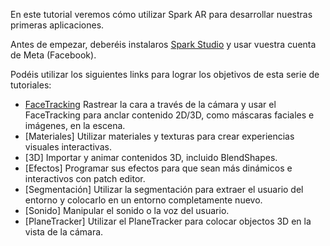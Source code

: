 En este tutorial veremos cómo utilizar Spark AR para desarrollar nuestras primeras aplicaciones.

Antes de empezar, deberéis instalaros [Spark Studio](https://sparkar.facebook.com/ar-studio/) y usar vuestra cuenta de Meta (Facebook).

Podéis utilizar los siguientes links para lograr los objetivos de esta serie de tutoriales:

- [FaceTracking](spark-ar/face_tracking) Rastrear la cara a través de la cámara y usar el FaceTracking para anclar contenido 2D/3D, como máscaras faciales e imágenes, en la escena. 
- [Materiales] Utilizar materiales y texturas para crear experiencias visuales interactivas. 
- [3D] Importar y animar contenidos 3D, incluido BlendShapes. 
- [Efectos] Programar sus efectos para que sean más dinámicos e interactivos con patch editor.  
- [Segmentación] Utilizar la segmentación para extraer el usuario del entorno y colocarlo en un entorno completamente nuevo.  
- [Sonido] Manipular el sonido o la voz del usuario. 
- [PlaneTracker] Utilizar el PlaneTracker para colocar objectos 3D en la vista de la cámara.  